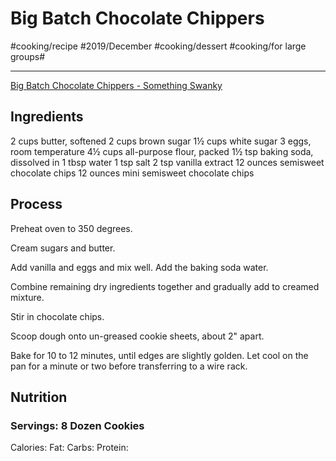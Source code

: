 # Big Batch Chocolate Chippers
#cooking/recipe #2019/December #cooking/dessert #cooking/for large groups#
- - - -
[Big Batch Chocolate Chippers - Something Swanky](https://www.somethingswanky.com/big-batch-chocolate-chippers/)

## Ingredients
2 cups butter, softened
2 cups brown sugar
1½ cups white sugar
3 eggs, room temperature
4½ cups all-purpose flour, packed
1½ tsp baking soda, dissolved in 1 tbsp water
1 tsp salt
2 tsp vanilla extract
12 ounces semisweet chocolate chips
12 ounces mini semisweet chocolate chips

## Process
Preheat oven to 350 degrees.

Cream sugars and butter.

Add vanilla and eggs and mix well. Add the baking soda water.

Combine remaining dry ingredients together and gradually add to creamed mixture.

Stir in chocolate chips.

Scoop dough onto un-greased cookie sheets, about 2" apart.

Bake for 10 to 12 minutes, until edges are slightly golden. Let cool on the pan for a minute or two before transferring to a wire rack.

## Nutrition
### Servings: 8 Dozen Cookies
Calories: 
Fat: 
Carbs: 
Protein: 